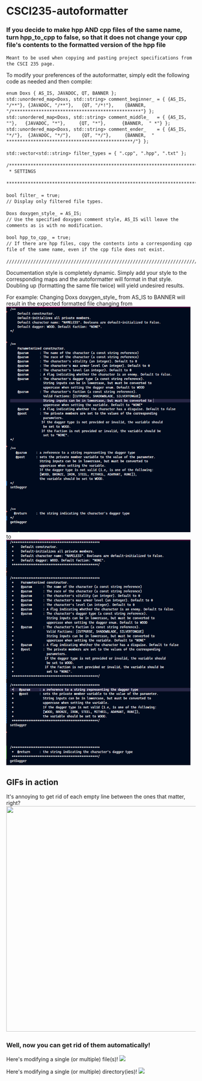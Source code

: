 # CSCI235-autoformatter

### If you decide to make hpp AND cpp files of the same name, turn hpp_to_cpp to false, so that it does not change your cpp file's contents to the formatted version of the hpp file
	Meant to be used when copying and pasting project specifications from the CSCI 235 page.

To modify your preferences of the autoformatter, simply edit the following code as needed and then compile:

```
enum Doxs { AS_IS, JAVADOC, QT, BANNER };
std::unordered_map<Doxs, std::string> comment_beginner_ = { {AS_IS, "/**"}, {JAVADOC, "/**"},   {QT, "/*!"},    {BANNER,  "/************************************************"} };
std::unordered_map<Doxs, std::string> comment_middle_   = { {AS_IS, ""},   {JAVADOC, "*"},     {QT, "*"},      {BANNER,  " *"} };
std::unordered_map<Doxs, std::string> comment_ender_    = { {AS_IS, "*/"},  {JAVADOC, "*/"},    {QT, "*/"},     {BANNER,  " ***********************************************/"} };

std::vector<std::string> filter_types = { ".cpp", ".hpp", ".txt" };

/***************************************************************************************************************************************
 * SETTINGS
 **************************************************************************************************************************************/

bool filter_ = true;
// Display only filtered file types.

Doxs doxygen_style_ = AS_IS;
// Use the specified doxygen comment style, AS_IS will leave the comments as is with no modification.

bool hpp_to_cpp_ = true;
// If there are hpp files, copy the contents into a corresponding cpp file of the same name, even if the cpp file does not exist.

////////////////////////////////////////////////////////////////////////////////////////////////////////////////////////////////////////
```

Documentation style is completely dynamic. Simply add your style to the corresponding maps and the autoformatter will format in that style. Doubling up (formatting the same file twice) will yield undesired results. 

For example: Changing Doxs doxygen_style_ from AS_IS to BANNER will result in the expected formatted file changing from
<img src="https://github.com/iELVEE/CSCI235-autoformatter/blob/main/README-GIFs/ASIS.png" width="490" height="600"> to <img src="https://github.com/iELVEE/CSCI235-autoformatter/blob/main/README-GIFs/BANNER.png" width="490" height="600">

## GIFs in action

It's annoying to get rid of each empty line between the ones that matter, right?
<img src="https://github.com/iELVEE/CSCI235-autoformatter/blob/main/README-GIFs/annoying.gif" width="1200" height="600">

### Well, now you can get rid of them automatically!

Here's modifying a single (or multiple) file(s)!
![](https://github.com/iELVEE/CSCI235-autoformatter/blob/main/README-GIFs/file-overwrite.gif)


Here's modifying a single (or multiple) directory(ies)!
![](https://github.com/iELVEE/CSCI235-autoformatter/blob/main/README-GIFs/directory-overwrite.gif)

